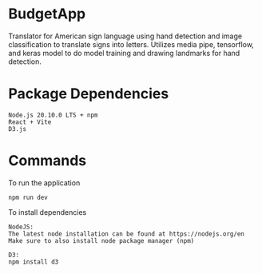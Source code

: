 # BudgetApp
Translator for American sign language using hand detection and image classification to translate signs into letters. Utilizes media pipe, tensorflow, and keras model to do model training and drawing landmarks for hand detection.

# Package Dependencies
```
Node.js 20.10.0 LTS + npm
React + Vite
D3.js
```

# Commands
To run the application
```
npm run dev
```

To install dependencies
```
NodeJS:
The latest node installation can be found at https://nodejs.org/en
Make sure to also install node package manager (npm)
```
```
D3:
npm install d3
```
